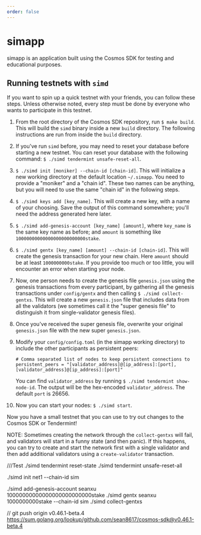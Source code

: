 ```yaml
---
order: false
---
```


# simapp

simapp is an application built using the Cosmos SDK for testing and educational purposes.

## Running testnets with `simd`

If you want to spin up a quick testnet with your friends, you can follow these steps.
Unless otherwise noted, every step must be done by everyone who wants to participate
in this testnet.

1. From the root directory of the Cosmos SDK repository, run `$ make build`. This will build the
    `simd` binary inside a new `build` directory. The following instructions are run from inside
    the `build` directory.
2. If you've run `simd` before, you may need to reset your database before starting a new
    testnet. You can reset your database with the following command: `$ ./simd tendermint unsafe-reset-all`.
3. `$ ./simd init [moniker] --chain-id [chain-id]`. This will initialize a new working directory
    at the default location `~/.simapp`. You need to provide a "moniker" and a "chain id". These
    two names can be anything, but you will need to use the same "chain id" in the following steps.
4. `$ ./simd keys add [key_name]`. This will create a new key, with a name of your choosing.
    Save the output of this command somewhere; you'll need the address generated here later.
5. `$ ./simd add-genesis-account [key_name] [amount]`, where `key_name` is the same key name as
    before; and `amount` is something like `10000000000000000000000000stake`.
6. `$ ./simd gentx [key_name] [amount] --chain-id [chain-id]`. This will create the genesis
    transaction for your new chain. Here `amount` should be at least `1000000000stake`. If you
    provide too much or too little, you will encounter an error when starting your node.
7. Now, one person needs to create the genesis file `genesis.json` using the genesis transactions
   from every participant, by gathering all the genesis transactions under `config/gentx` and then
   calling `$ ./simd collect-gentxs`. This will create a new `genesis.json` file that includes data
   from all the validators (we sometimes call it the "super genesis file" to distinguish it from
   single-validator genesis files).
8. Once you've received the super genesis file, overwrite your original `genesis.json` file with
    the new super `genesis.json`.
9. Modify your `config/config.toml` (in the simapp working directory) to include the other participants as
    persistent peers:

    ```text
    # Comma separated list of nodes to keep persistent connections to
    persistent_peers = "[validator_address]@[ip_address]:[port],[validator_address]@[ip_address]:[port]"
    ```

    You can find `validator_address` by running `$ ./simd tendermint show-node-id`. The output will
    be the hex-encoded `validator_address`. The default `port` is 26656.
10. Now you can start your nodes: `$ ./simd start`.

Now you have a small testnet that you can use to try out changes to the Cosmos SDK or Tendermint!

NOTE: Sometimes creating the network through the `collect-gentxs` will fail, and validators will start
in a funny state (and then panic). If this happens, you can try to create and start the network first
with a single validator and then add additional validators using a `create-validator` transaction.


///Test
./simd tendermint reset-state
./simd tendermint unsafe-reset-all

 ./simd init net1 --chain-id sim

./simd add-genesis-account seanxu 10000000000000000000000000stake
./simd gentx seanxu 1000000000stake --chain-id sim
./simd collect-gentxs

//
git push origin v0.46.1-beta.4
https://sum.golang.org/lookup/github.com/sean8617/cosmos-sdk@v0.46.1-beta.4
